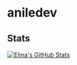 # aniledev

## Stats
[![Elina's GitHub Stats](https://github-readme-stats.vercel.app/api?username=aniledev&hide=stars&count_private=true&show_icons=true)](https://github.com/aniledev/github-readme-stats)
